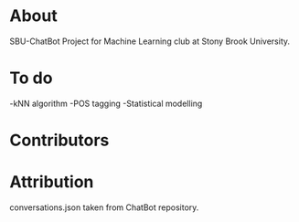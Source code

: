 # About

SBU-ChatBot
Project for Machine Learning club at Stony Brook University.

# To do

-kNN algorithm 
-POS tagging
-Statistical modelling

# Contributors


# Attribution
conversations.json taken from ChatBot repository.
